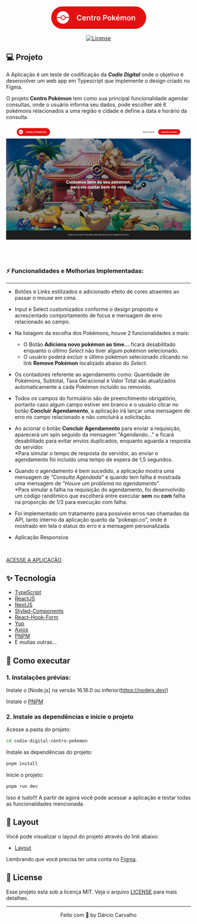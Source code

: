 <p align="center">
  <img alt="Codie Digital - Centro Pokémon" src="public/test-sample/centro-pokemon.png" />
</p>

<p align="center">
  <a href="LICENSE"><img  src="https://img.shields.io/static/v1?label=License&message=MIT&color=F7DD43&labelColor=202024" alt="License"></a>
</p>

## 💻 Projeto

A Aplicação é um teste de codificação da ***Codie Digital*** onde o objetivo é desenvolver um web app em Typescript que implemente o design criado no Figma.

O projeto **Centro Pokémon** tem como sua principal funcionalidade agendar consultas, onde o usuário informa seu dados, pode escolher até 6 pokémons relacionados a uma região e cidade e define a data e horário da consulta.

![Centro Pokémon](public/test-sample/Home.png)


<br><br>

### ⚡ Funcionalidades e Melhorias Implementadas:
---

- Botões e Links estilizados e adicionado efeito de cores atraentes ao passar o mouse em cima.

- Input e Select customizados conforme o design proposto e acrescentado comportamento de focus e mensagem de erro relacionado ao campo.

- Na listagem da escolha dos Pokémons, houve 2 funcionalidades a mais:
  - O Botão **Adiciona novo pokémon ao time...** ficará desabilitado enquanto o último _Select_ não tiver algum pokémon selecionado.
  - O usuário poderá excluir o último pokémon selecionado clicando no link **Remove Pokémon** localizado abaixo do _Select_.

- Os contadores referente ao agendamento como: Quantidade de Pokémons, Subtotal, Taxa Geracional e Valor Total são atualizados automaticamente a cada Pokémon incluído ou removido.

- Todos os campos do formulário são de preenchimento obrigatório, portanto caso algum campo estiver em branco e o usuário clicar no botão **Concluir Agendamento**, a aplicação irá lançar uma mensagem de erro no campo relacionado e não concluirá a solicitação.

- Ao acionar o botão **Concluir Agendamento** para enviar a requisição, aparecerá um spin seguido da mensagem "Agendando..." e ficará desabilitado para evitar envios duplicados, enquanto aguarda a resposta do servidor.<br> 
*Para simular o tempo de resposta do servidor, ao enviar o agendamento foi incluído uma tempo de espera de 1,5 segundos.

- Quando o agendamento é bem sucedido, a aplicação mostra uma mensagem de _"Consulta Agendada"_ e quando tem falha é mostrada uma mensagem de _"Houve um problema no agendamento"_.<br>
*Para simular a falha na requisição do agendamento, foi desenvolvido um código randômico que escolherá entre executar **sem** ou **com** falha na proporção de 1/3 para execução com falha.

- Foi implementado um tratamento para possíveis erros nas chamadas da API, tanto interno da aplicação quanto da "pokeapi.co", onde é mostrado em tela o status do erro e a mensagem personalizada.

- Aplicação Responsiva
<br>


[ACESSE A APLICAÇÃO](https://codie-digital-centro-pokemon.vercel.app/)


## ✨ Tecnologia

- [TypeScript](https://www.typescriptlang.org/)
- [ReactJS](https://react.dev/)
- [NextJS](https://nextjs.org/)
- [Styled-Components](https://styled-components.com/)
- [React-Hook-Form](https://react-hook-form.com/)
- [Yup](https://www.npmjs.com/package/yup?activeTab=readme)
- [Axios](https://axios-http.com/docs/intro)
- [PNPM](https://pnpm.io/installation)
- E muitas outras…

## 🚀 Como executar

### 1. Instalações prévias:
Instale o [Node.js] na versão 16.16.0 ou inferior(https://nodejs.dev/)

Instale o [PNPM](https://pnpm.io/installation)

### 2. Instale as dependências e inicie o projeto

Acesse a pasta do projeto:
```bash
cd codie-digital-centro-pokemon
```

Instale as dependências do projeto:
```bash
pnpm install
```

Inicie o projeto:
```bash
pnpm run dev
```

Isso é tudo!!! A partir de agora você pode acessar a aplicação e testar todas as funcionalidades mencionada.

## 🔖 Layout

Você pode visualizar o layout do projeto através do link abaixo:

- [Layout](https://www.figma.com/file/G7aYGcNQjfRQ7aOqSd8mDy/CODIE-TESTE-FRONT-END?type=design&node-id=0%3A1&mode=design&t=UOViQIf45cg8bKZP-1)

Lembrando que você precisa ter uma conta no [Figma](http://figma.com/).


## 📝 License

Esse projeto está sob a licença MIT. Veja o arquivo [LICENSE](LICENSE) para mais detalhes.

---

<p align="center">
  Feito com 💙 by Dárcio Carvalho
</p>
